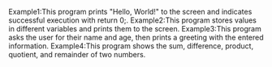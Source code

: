 Example1:This program prints "Hello, World!" to the screen and indicates successful execution with return 0;.
Example2:This program stores values in different variables and prints them to the screen.
Example3:This program asks the user for their name and age, then prints a greeting with the entered information.
Example4:This program shows the sum, difference, product, quotient, and remainder of two numbers.


